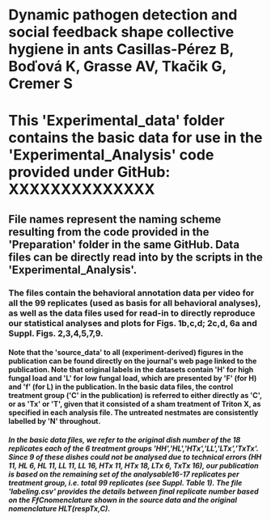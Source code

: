 
Dynamic pathogen detection and social feedback shape collective hygiene in ants
Casillas-Pérez B, Boďová K, Grasse AV, Tkačik G, Cremer S
==================================================================================

# This 'Experimental_data' folder contains the basic data for use in the 'Experimental_Analysis' code provided under GitHub: XXXXXXXXXXXXXX

## File names represent the naming scheme resulting from the code provided in the 'Preparation' folder in the same GitHub. Data files can be directly read into by the scripts in the 'Experimental_Analysis'.

### The files contain the behavioral annotation data per video for all the 99 replicates (used as basis for all behavioral analyses), as well as the data files used for read-in to directly reproduce our statistical analyses and plots for Figs. 1b,c,d; 2c,d, 6a and Suppl. Figs. 2,3,4,5,7,9.

#### Note that the 'source_data' to all (experiment-derived) figures in the publication can be found directly on the journal's web page linked to the publication. Note that original labels in the datasets contain 'H' for high fungal load and 'L' for low fungal load, which are presented by 'F' (for H) and 'f' (for L) in the publication. In the basic data files, the control treatment group ('C' in the publication) is referred to either directly as 'C', or as 'Tx' or 'T', given that it consisted of a sham treatment of Triton X, as specified in each analysis file. The untreated nestmates are consistently labelled by 'N' throughout.

##### In the basic data files, we refer to the original dish number of the 18 replicates each of the 6 treatment groups 'HH','HL','HTx','LL','LTx','TxTx'. Since 9 of these dishes could not be analysed due to technical errors (HH 11, HL 6, HL 11, LL 11, LL 16, HTx 11, HTx 18, LTx 6, TxTx 16), our publication is based on the remaining set of the analysable16-17 replicates per treatment group, i.e. total 99 replicates (see Suppl. Table 1). The file 'labeling.csv' provides the details between final replicate number based on the FfCnomenclature shown in the source data and the original nomenclature HLT(respTx,C).
